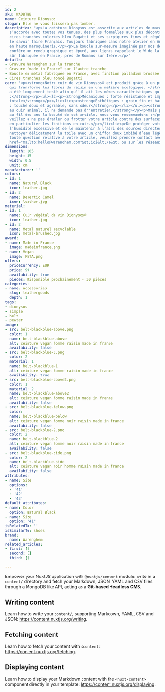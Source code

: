 ```yaml
---
id: 2
sku: WADBTNB
name: Ceinture Dionysos
slogan: Elle ne vous laissera pas tomber.
description: "<p>La ceinture Dionysos est assortie aux articles de maroquinerie, elle
  s’accorde avec toutes vos tenues, des plus formelles aux plus décontractés. Ses
  cires tranches colorées bleu Bugatti et ses surpiqures fines et régulières affirment
  le savoir faire Français. Toujours fabriquée dans notre atelier en Anjou, spécialisé
  en haute maroquinerie.</p><p>La boucle sur-mesure imaginée par nos designer lui
  confère un rendu graphique et épuré, aux lignes rappelant le W de la marque. Bien
  sûr fabriquée en France, près de Romans sur Isère.</p>"
details:
- Gravure Warenghem sur la tranche
- Gravure "made in France" sur l'autre tranche
- Boucle en métal fabriquée en France, avec finition palladium brossée
- Cires tranches bleu foncé Bugatti
care: '<p><strong>Notre cuir de vin Dionysos® est produit grâce à un procédé innovant
  qui transforme les fibres du raisin en une matière écologique. </strong></p><p><strong>Il
  a été longuement testé afin qu''il ait les mêmes caractéristiques qu''un cuir traditionnel
  :</strong></p><ul><li><p><strong>Mécaniques : forte résistance et imperméabilité
  totale</strong></p></li><li><p><strong>Esthétiques : grain fin et harmonieux</strong></p></li><li><p><strong>Sensorielles
  : touché doux et agréable, sans odeur</strong></p></li></ul><p><strong>Contrairement
  au cuir animal, il ne demande pas d''entretien.</strong></p><p>Mais pour préserver
  au fil des ans la beauté de cet article, nous vous recommandons :</p><ul><li><p>De
  veillez à ne pas érafler ou frotter votre article contre des surfaces abrasives,
  en particulier les finitions en cuir.</p></li><li><p>De protéger votre article de
  l’humidité excessive et de le maintenir à l’abri des sources directes de chaleur.</p></li><li><p>De
  nettoyer délicatement la toile avec un chiffon doux imbibé d’eau légèrement savonneuse.</p></li></ul><p>Pour
  toute question relative à votre article, veuillez prendre contact avec nous &lt;a
  href="mailto:hello@warenghem.com"&gt;ici&lt;/a&gt; ou sur les réseaux sociaux.</p>'
dimensions:
  length: 105
  height: 35
  width: 0.5
  unit: cm
manufacturer: ''
colors:
- id: 1
  name: Natural Black
  icon: leather.jpg
- id: 2
  name: Desertic Camel
  icon: leather.jpg
material:
- id: 1
  name: Cuir végétal de vin Dionysos®
  icon: leather.jpg
- id: 2
  name: Metal naturel recyclable
  icon: metal-brushed.jpg
award:
- name: Made in France
  image: madeinfrance.png
- name: Vegan
  image: PETA.png
offers:
  priceCurrency: EUR
  price: 99
  availability: true
  pieces: Disponible prochainement - 30 pièces
categories:
- name: accessories
  slug: leathergoods
  depth: 1
tags:
- dionysos
- simple
- belt
- pewter
image:
- src: belt-blackblue-above.png
  color: 1
  name: belt-blackblue-above
  alt: ceinture vegan homme raisin made in france
  availability: false
- src: belt-blackblue-1.png
  color: 2
  material: 1
  name: belt-blackblue-1
  alt: ceinture vegan homme raisin made in france
  availability: true
- src: belt-blackblue-above2.png
  color: 1
  material: 2
  name: belt-blackblue-above2
  alt: ceinture vegan homme raisin made in france
  availability: false
- src: belt-blackblue-below.png
  color: 
  name: belt-blackblue-below
  alt: ceinture vegan homme noir raisin made in france
  availability: false
- src: belt-blackblue-2.png
  color: 2
  name: belt-blackblue-2
  alt: ceinture vegan homme noir raisin made in france
  availability: false
- src: belt-blackblue-side.png
  color: 2
  name: belt-blackblue-side
  alt: ceinture vegan noir homme raisin made in france
  availability: false
attributes:
- name: Size
  options:
  - '41'
  - '42'
  - '43'
default_attributes:
- name: Color
  option: Natural Black
- name: Size
  option: "41"
isRelatedTo: ''
isSimilarTo: shoes
brand:
  name: Warenghem
related_articles:
- first: []
  second: []
  third: []

---
```

Empower your NuxtJS application with `@nuxtjs/content` module: write in a `content/` directory and fetch your Markdown, JSON, YAML and CSV files through a MongoDB like API, acting as a **Git-based Headless CMS**.

## Writing content

Learn how to write your `content/`, supporting Markdown, YAML, CSV and JSON: https://content.nuxtjs.org/writing.

## Fetching content

Learn how to fetch your content with `$content`: https://content.nuxtjs.org/fetching.

## Displaying content

Learn how to display your Markdown content with the `<nuxt-content>` component directly in your template: https://content.nuxtjs.org/displaying.